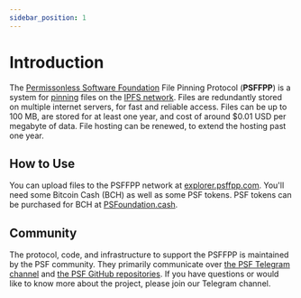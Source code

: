 ```yaml
---
sidebar_position: 1
---
```


# Introduction

The [Permissonless Software Foundation](https://psfoundation.info) File Pinning Protocol (**PSFFPP**) is a system for [pinning](https://dweb-primer.ipfs.io/files-on-ipfs/pin-files) files on the [IPFS network](https://ipfs.tech/). Files are redundantly stored on multiple internet servers, for fast and reliable access. Files can be up to 100 MB, are stored for at least one year, and cost of around $0.01 USD per megabyte of data. File hosting can be renewed, to extend the hosting past one year.

## How to Use
You can upload files to the PSFFPP network at [explorer.psffpp.com](https://explorer.psffpp.com). You'll need some Bitcoin Cash (BCH) as well as some PSF tokens. PSF tokens can be purchased for BCH at [PSFoundation.cash](https://psfoundation.cash).

## Community

The protocol, code, and infrastructure to support the PSFFPP is maintained by the PSF community. They primarily communicate over [the PSF Telegram channel](https://t.me/permissionless_software) and [the PSF GitHub repositories](https://github.com/Permissionless-Software-Foundation). If you have questions or would like to know more about the project, please join our Telegram channel.
